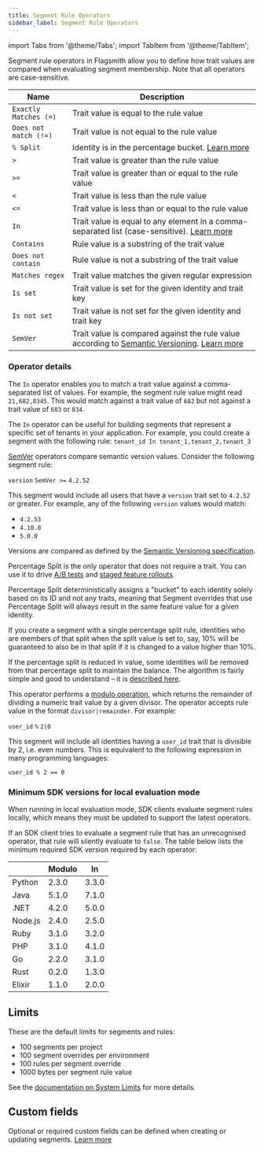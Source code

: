 ```yaml
---
title: Segment Rule Operators
sidebar_label: Segment Rule Operators
---
```


import Tabs from '@theme/Tabs'; import TabItem from '@theme/TabItem';

Segment rule operators in Flagsmith allow you to define how trait values are compared when evaluating segment membership. Note that all operators are case-sensitive.

| Name                  | Description                                                                                                                                              |
| --------------------- | -------------------------------------------------------------------------------------------------------------------------------------------------------- |
| `Exactly Matches (=)` | Trait value is equal to the rule value                                                                                                                   |
| `Does not match (!=)` | Trait value is not equal to the rule value                                                                                                               |
| `% Split`             | Identity is in the percentage bucket. [Learn more](?operators=percent#operator-details)                                                                  |
| `>`                   | Trait value is greater than the rule value                                                                                                               |
| `>=`                  | Trait value is greater than or equal to the rule value                                                                                                   |
| `<`                   | Trait value is less than the rule value                                                                                                                  |
| `<=`                  | Trait value is less than or equal to the rule value                                                                                                      |
| `In`                  | Trait value is equal to any element in a comma-separated list (case-sensitive). [Learn more](?operators=in#operator-details)                             |
| `Contains`            | Rule value is a substring of the trait value                                                                                                             |
| `Does not contain`    | Rule value is not a substring of the trait value                                                                                                         |
| `Matches regex`       | Trait value matches the given regular expression                                                                                                         |
| `Is set`              | Trait value is set for the given identity and trait key                                                                                                  |
| `Is not set`          | Trait value is not set for the given identity and trait key                                                                                              |
| `SemVer`              | Trait value is compared against the rule value according to [Semantic Versioning](https://semver.org/). [Learn more](?operators=semver#operator-details) |

### Operator details

<Tabs groupId="operators" queryString>
<TabItem value="in" label="In">

The `In` operator enables you to match a trait value against a comma-separated list of values. For example, the segment rule value might read `21,682,8345`. This would match against a trait value of `682` but not against a trait value of `683` or `834`.

The `In` operator can be useful for building segments that represent a specific set of tenants in your application. For example, you could create a segment with the following rule: `tenant_id In tenant_1,tenant_2,tenant_3`

</TabItem>
<TabItem value="semver" label="SemVer">

[SemVer](https://semver.org/) operators compare semantic version values. Consider the following segment rule:

`version` `SemVer >=` `4.2.52`

This segment would include all users that have a `version` trait set to `4.2.52` or greater. For example, any of the following `version` values would match:

- `4.2.53`
- `4.10.0`
- `5.0.0`

Versions are compared as defined by the [Semantic Versioning specification](https://semver.org/#spec-item-11).

</TabItem>
<TabItem value="percent" label="Percentage Split">

Percentage Split is the only operator that does not require a trait. You can use it to drive [A/B tests](/managing-flags/experimentation-ab-testing) and [staged feature rollouts](/managing-flags/rollout/rollout-by-percentage).

Percentage Split deterministically assigns a "bucket" to each identity solely based on its ID and not any traits, meaning that Segment overrides that use Percentage Split will always result in the same feature value for a given identity.

If you create a segment with a single percentage split rule, identities who are members of that split when the split value is set to, say, 10% will be guaranteed to also be in that split if it is changed to a value higher than 10%.

If the percentage split is reduced in value, some identities will be removed from that percentage split to maintain the balance. The algorithm is fairly simple and good to understand – it is [described here](/managing-flags/rollout/rollout-by-percentage#how-it-works).

</TabItem>
<TabItem value="modulo" label="Modulo">

This operator performs a [modulo operation](https://en.wikipedia.org/wiki/Modulo_operation), which returns the remainder of dividing a numeric trait value by a given divisor. The operator accepts rule value in the format `divisor|remainder`. For example:

`user_id` `%` `2|0`

This segment will include all identities having a `user_id` trait that is divisible by 2, i.e. even numbers. This is equivalent to the following expression in many programming languages:

`user_id % 2 == 0`

</TabItem>
</Tabs>

### Minimum SDK versions for local evaluation mode

When running in local evaluation mode, SDK clients evaluate segment rules locally, which means they must be updated to support the latest operators.

If an SDK client tries to evaluate a segment rule that has an unrecognised operator, that rule will silently evaluate to `false`. The table below lists the minimum required SDK version required by each operator:

|         | Modulo | In    |
| ------- | ------ | ----- |
| Python  | 2.3.0  | 3.3.0 |
| Java    | 5.1.0  | 7.1.0 |
| .NET    | 4.2.0  | 5.0.0 |
| Node.js | 2.4.0  | 2.5.0 |
| Ruby    | 3.1.0  | 3.2.0 |
| PHP     | 3.1.0  | 4.1.0 |
| Go      | 2.2.0  | 3.1.0 |
| Rust    | 0.2.0  | 1.3.0 |
| Elixir  | 1.1.0  | 2.0.0 |

## Limits

These are the default limits for segments and rules:

- 100 segments per project
- 100 segment overrides per environment
- 100 rules per segment override
- 1000 bytes per segment rule value

See the [documentation on System Limits](/administration-and-security/governance-and-compliance/system-limits) for more details.

## Custom fields

Optional or required custom fields can be defined when creating or updating segments. [Learn more](/administration-and-security/governance-and-compliance/custom-fields)
